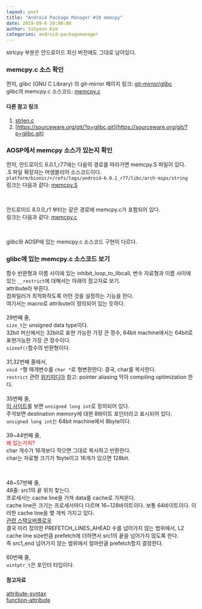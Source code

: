 ```yaml
---
layout: post
title: "Android Package Manager #10 memcpy"
date: 2019-09-6 20:00:00
author: Sihyeon Kim
categories: android-packagemanager
---
```


strlcpy 부분은 안드로이드 최신 버전에도 그대로 남아있다.  

### memcpy.c 소스 확인  

먼저, glibc (GNU C Library) 의 git-mirror 페이지 링크: [git-mirror/glibc](https://github.molgen.mpg.de/git-mirror/glibc)  
glibc의 memcpy.c 소스코드: [memcpy.c](https://github.molgen.mpg.de/git-mirror/glibc/blob/master/sysdeps/tile/tilegx/memcpy.c)  

#### 다른 참고 링크  

1. [strlen.c](https://github.molgen.mpg.de/git-mirror/glibc/blob/master/string/strlen.c)  
2. [https://sourceware.org/git/?p=glibc.git](https://sourceware.org/git/?p=glibc.git)  

### AOSP에서 memcpy 소스가 있는지 확인  

먼저, 안드로이드 6.0.1_r77에는 다음의 경로를 따라가면 memcpy.S 파일이 있다.   
.S 파일 확장자는 어셈블리어 소스코드이다.  
`platform/bionic/+/refs/tags/android-6.0.1_r77/libc/arch-mips/string`  
링크는 다음과 같다: [memcpy.S](https://android.googlesource.com/platform/bionic/+/refs/tags/android-6.0.1_r77/libc/arch-mips/string)  

<br>

안드로이드 8.0.0_r1 부터는 같은 경로에 memcpy.c가 포함되어 있다.  
링크는 다음과 같다: [memcpy.c](https://android.googlesource.com/platform/bionic/+/refs/tags/android-8.0.0_r1/libc/arch-mips/string/)  

<br>

glibc와 AOSP에 있는 memcpy.c 소스코드 구현이 다르다.  

### glibc에 있는 memcpy.c 소스코드 보기  

함수 반환형과 이름 사이에 있는 inhibit_loop_to_libcall, 변수 자료형과 이름 사이에 있는 `__restrict`에 대해서는 아래의 참고자료 보기.  
attribute라 부른다.  
컴파일러가 최적화하도록 어떤 것을 설정하는 기능을 한다.   
여기서는 macro로 attribute이 정의되어 있는 듯하다.  
<br>
29번째 줄,   
`size_t`는 unsigned data type이다.  
32bit 머신에서는 32bit로 표현 가능한 가장 큰 정수, 64bit machine에서는 64bit로 표현가능한 가장 큰 정수이다.  
`sizeof()`함수의 반환형이다.  
<br>
31,32번째 줄에서,  
`void *`형 매개변수를 `char *`로 형변환한다: 결국, char를 복사한다.  
`restrict` 관련 [위키피디아](https://en.wikipedia.org/wiki/Restrict) 참고: pointer aliasing 막아 compiling optimization 한다.    
<br>
35번째 줄,  
[이 사이트](https://code.woboq.org/userspace/glibc/sysdeps/generic/memcopy.h.html)를 보면 `unsigned long int`로 정의되어 있다.  
주석보면 destination memory에 대한 8바이트 포인터라고 표시되어 있다.  
`unsigned long int`는 64bit machine에서 8byte이다.  
<br>
39~44번째 줄,  
<span style="color:red;">왜 있는거지?</span>  
char 개수가 16개보다 작으면 그대로 복사하고 반환한다.  
char는 자료형 크기가 1byte이고 16개가 있으면 128bit.  

<br>  

48~57번째 줄,  
48줄: src1의 끝 위치 찾는다.  
프로세서는 cache line을 거쳐 data를 cache로 가져온다.  
cache line은 크기는 프로세서마다 다르며 16~128바이트이다. 보통 64바이트이다. 이러한 cache line을 몇 개씩 가지고 있다.      
[관련 스택오버플로우](https://stackoverflow.com/questions/3928995/how-do-cache-lines-work)  
결국 미리 정의한 PREFETCH_LINES_AHEAD 수를 넘어가지 않는 범위에서, L2 cache line size만큼 prefetch에 더하면서 src1의 끝을 넘어가지 않도록 한다.  
즉 src1_end 넘어가지 않는 범위에서 얼마만큼 prefetch할지 결정한다.  
<br>
60번째 줄,  
`uintptr_t`은 포인터 타입이다.  



#### 참고자료
[attribute-syntax](https://gcc.gnu.org/onlinedocs/gcc-4.7.2/gcc/Attribute-Syntax.html#Attribute-Syntax)  
[function-attribute](https://gcc.gnu.org/onlinedocs/gcc-4.7.2/gcc/Function-Attributes.html)  












